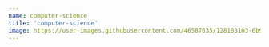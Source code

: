 ```yaml
---
name: computer-science
title: 'computer-science'
image: https://user-images.githubusercontent.com/46587635/128108103-6b951843-2241-442f-bed0-b5abff1c26a8.jpg
---
```


